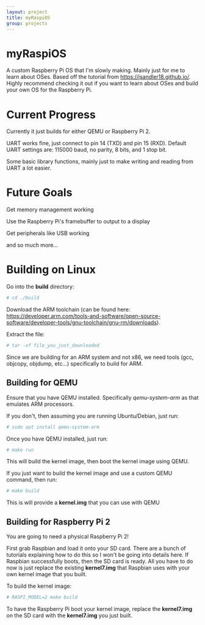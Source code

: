 ```yaml
---
layout: project
title: myRaspiOS
group: projects
---
```


# myRaspiOS

A custom Raspberry Pi OS that I'm slowly making.  Mainly just for me to learn about OSes. Based off the tutorial from https://jsandler18.github.io/. Highly recommend checking it out if you want to learn about OSes and build your own OS for the Raspberry Pi.

# Current Progress

Currently it just builds for either QEMU or Raspberry Pi 2.

UART works fine, just connect to pin 14 (TXD) and pin 15 (RXD). Default UART settings are: 115000 baud, no parity, 8 bits, and 1 stop bit.

Some basic library functions, mainly just to make writing and reading from UART a lot easier.

# Future Goals

Get memory management working

Use the Raspberry Pi's framebuffer to output to a display

Get peripherals like USB working

and so much more...

# Building on Linux

Go into the **build** directory:

```bash
# cd ./build
```

Download the ARM toolchain (can be found here: https://developer.arm.com/tools-and-software/open-source-software/developer-tools/gnu-toolchain/gnu-rm/downloads).

Extract the file:

```bash
# tar -xf file_you_just_downloaded
```

Since we are building for an ARM system and not x86, we need tools (gcc, objcopy, objdump, etc...) specifically to build for ARM.


## Building for QEMU

Ensure that you have QEMU installed. Specifically *qemu-system-arm* as that emulates ARM processors.

If you don't, then assuming you are running Ubuntu/Debian, just run:

```bash
# sudo apt install qemu-system-arm
```

Once you have QEMU installed, just run:

```bash
# make run
```

This will build the kernel image, then boot the kernel image using QEMU.

If you just want to build the kernel image and use a custom QEMU command, then run:

```bash
# make build
```

This is will provide a **kernel.img** that you can use with QEMU

## Building for Raspberry Pi 2

You are going to need a physical Raspberry Pi 2!

First grab Raspbian and load it onto your SD card. There are a bunch of tutorials explaining how to do this so I won't be
going into details here. If Raspbian successfully boots, then the SD card is ready. All you have to do now is just replace
the existing **kernel7.img** that Raspbian uses with your own kernel image that you built.

To build the kernel image:

```bash
# RASPI_MODEL=2 make build
```

To have the Raspberry Pi boot your kernel image, replace the **kernel7.img** on the SD card with the **kernel7.img** you just built.

